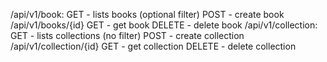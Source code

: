 /api/v1/book:
    GET - lists books (optional filter)
    POST - create book
/api/v1/books/{id}
    GET - get book
    DELETE - delete book
/api/v1/collection:
    GET - lists collections (no filter)
    POST - create collection
/api/v1/collection/{id}
    GET - get collection
    DELETE - delete collection